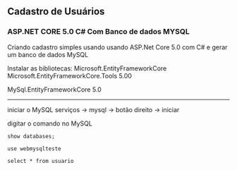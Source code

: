 ## Cadastro de Usuários

### ASP.NET CORE 5.0 C# Com Banco de dados MYSQL

Criando cadastro simples usando usando ASP.Net Core 5.0 com C# e gerar um banco de dados MySQL

Instalar as bibliotecas:
Microsoft.EntityFrameworkCore
Microsoft.EntityFrameworkCore.Tools
5.00

MySql.EntityFrameworkCore
5.0


-------------------------------------------
iniciar o MySQL
serviços -> mysql -> botão direito -> iniciar

digitar o comando no MySQL 

	show databases;
	
	use webmysqlteste
	
	select * from usuario
